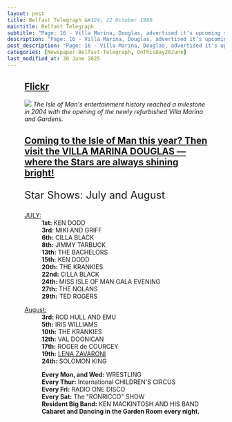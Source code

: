 ```yaml
---
layout: post
title: Belfast Telegraph &#124; 22 October 1980
maintitle: Belfast Telegraph
subtitle: "Page: 16 - Villa Marina, Douglas, advertised it’s upcoming summer concerts"
description: "Page: 16 - Villa Marina, Douglas, advertised it’s upcoming summer concerts."
post_description: "Page: 16 - Villa Marina, Douglas, advertised it’s upcoming summer concerts."
categories: [Newspaper-Belfast-Telegraph, OnThisDay20June]
last_modified_at: 20 June 2025
---
```


<figure class="fig3">
<div class="CardLayout CardLayout-Height1">
<div class="CardItem"><h2 id="infobox1" class="infobox"><a href="#infobox1">Flickr</a></h2></div>
<div class="CardItem split">
<a href="https://www.flickr.com/photos/brighton/3826412639" title="Villa Marina, Douglas, Isle Of Man."><img src="https://live.staticflickr.com/3552/3826412639_c8e5809d00_z.jpg" class="full-width zoom-in" /></a>
<cite>The Isle of Man's entertainment history reached a milestone in 2004 with the opening of the newly refurbished Villa Marina and Gardens.</cite>
</div></div>
</figure>

<figure class="fig3">
<div class="CardLayout">
<div class="CardItem">
<h2 id="infobox2" class="infobox"><a href="#infobox2">Coming to the Isle of Man this year? Then visit the VILLA MARINA DOUGLAS &#8212; where the Stars are always shining bright!</a></h2>
<div class="CardItem split">
<p style="font-size: 1.5rem !important;">Star Shows: July and August</p>
<dl>
<dt id="infobox2"><a href="#infobox2">JULY:</a></dt>
<dd><strong>1st:</strong> KEN DODD</dd> 
<dd><strong>3rd:</strong> MIKI AND GRIFF</dd> 
<dd><strong>6th:</strong> CILLA BLACK</dd> 
<dd><strong>8th:</strong> JIMMY TARBUCK</dd> 
<dd><strong>13th:</strong> THE BACHELORS</dd> 
<dd><strong>15th:</strong> KEN DODD</dd> 
<dd><strong>20th:</strong> THE KRANKIES</dd> 
<dd><strong>22nd:</strong> CILLA BLACK</dd> 
<dd><strong>24th:</strong> MISS ISLE OF MAN GALA EVENING</dd> 
<dd><strong>27th:</strong> THE NOLANS</dd> 
<dd><strong>29th:</strong> TED ROGERS</dd> 
</dl>

<dl><dt id="infobox3"><a href="#infobox3">August:</a></dt>
<dd><strong>3rd:</strong> ROD HULL AND EMU</dd> 
<dd><strong>5th:</strong> IRIS WILLIAMS</dd> 
<dd><strong>10th:</strong> THE KRANKIES</dd> 
<dd><strong>12th:</strong> VAL DOONICAN</dd> 
<dd><strong>17th:</strong> ROGER de COURCEY</dd> 
<dd><strong>19th:</strong> <a href="/1980-08-19-lena-zavaroni-at-the-villa-marina">LENA ZAVARONI</a></dd> 
<dd><strong>24th:</strong> SOLOMON KING</dd> 
</dl>

<dl>
<dd><strong>Every Mon, and Wed:</strong> WRESTLING</dd> 
<dd><strong>Every Thur:</strong> International CHILDREN'S CIRCUS</dd> 
<dd><strong>Every Fri:</strong> RADIO ONE DISCO</dd> 
<dd><strong>Every Sat:</strong> The "RONRICCO" SHOW</dd> 
<dd><strong>Resident Big Band:</strong> KEN MACKINTOSH AND HIS BAND</dd> 
<dd><strong>Cabaret and Dancing in the Garden Room every night.</strong></dd> 
</dl>
</div></div></div>
</figure>

